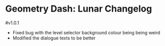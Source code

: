 # Geometry Dash: Lunar Changelog
#v1.0.1
- Fixed bug with the level selector background colour being being weird
- Modified the dialogue texts to be better